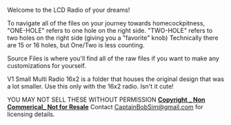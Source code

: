 Welcome to the LCD Radio of your dreams!

To navigate all of the files on your journey towards homecockpitness,
"ONE-HOLE" refers to one hole on the right side.
"TWO-HOLE" refers to two holes on the right side (giving you a "favorite" knob)
Technically there are 15 or 16 holes, but One/Two is less counting.

Source Files is where you'll find all of the raw files if you want to make any customizations for yourself.

V1 Small Multi Radio 16x2 is a folder that houses the original design that was a lot smaller.
Use this only with the 16x2 radio. Isn't it cute!



YOU MAY NOT SELL THESE WITHOUT PERMISSION
**[Copyright _ Non Commerical_ Not for Resale](https://creativecommons.org/licenses/by-nc/4.0/)**
Contact CaptainBobSim@gmail.com for licensing details.
